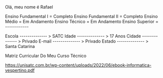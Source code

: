 Olá, meu nome é Rafael 

Ensino Fundamental I  = Completo
Ensino Fundamental II = Completo
Ensino Médio          = Em Andamento
Ensino Técnico        = Em Andamento
Ensino Superior       = ------------

Escola -------------- > SATC
Idade  -------------- > 17 Anos
Cidade -------------- > Privado
E-mail -------------- > Privado
Estado -------------- > Santa Catarina


Matriz Curricular Do Meu Curso Técnico

https://unisatc.com.br/wp-content/uploads/2022/06/ebook-informatica-vespertino.pdf
